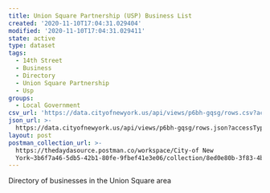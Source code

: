 ```yaml
---
title: Union Square Partnership (USP) Business List
created: '2020-11-10T17:04:31.029404'
modified: '2020-11-10T17:04:31.029411'
state: active
type: dataset
tags:
  - 14th Street
  - Business
  - Directory
  - Union Square Partnership
  - Usp
groups:
  - Local Government
csv_url: 'https://data.cityofnewyork.us/api/views/p6bh-gqsg/rows.csv?accessType=DOWNLOAD'
json_url: >-
  https://data.cityofnewyork.us/api/views/p6bh-gqsg/rows.json?accessType=DOWNLOAD
layout: post
postman_collection_url: >-
  https://thedaydasource.postman.co/workspace/City-of New
  York~3b6f7a46-5db5-42b1-80fe-9fbef41e3e06/collection/8ed0e80b-3f83-4b5a-a324-bfa7859abbb5
---
```

Directory of businesses in the Union Square area
